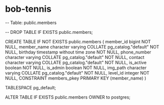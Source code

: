 # bob-tennis

-- Table: public.members

-- DROP TABLE IF EXISTS public.members;

CREATE TABLE IF NOT EXISTS public.members
(
    member_id bigint NOT NULL,
    member_name character varying COLLATE pg_catalog."default" NOT NULL,
    birthday timestamp without time zone NOT NULL,
    phone_number character varying COLLATE pg_catalog."default" NOT NULL,
    contact character varying COLLATE pg_catalog."default" NOT NULL,
    is_active boolean NOT NULL,
    is_admin boolean NOT NULL,
    img_path character varying COLLATE pg_catalog."default" NOT NULL,
    level_id integer NOT NULL,
    CONSTRAINT members_pkey PRIMARY KEY (member_name)
)

TABLESPACE pg_default;

ALTER TABLE IF EXISTS public.members
    OWNER to postgres;